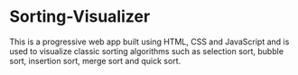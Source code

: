 # Sorting-Visualizer
This is a progressive web app built using HTML, CSS and JavaScript and is used to visualize classic sorting algorithms such as selection sort, bubble sort, insertion sort, merge sort and quick sort.
